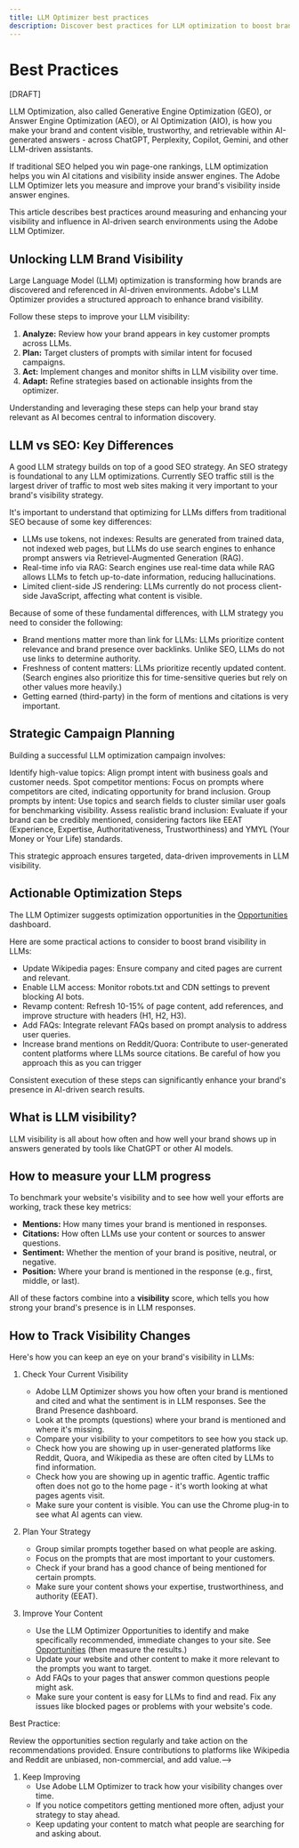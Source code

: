 ```yaml
---
title: LLM Optimizer best practices
description: Discover best practices for LLM optimization to boost brand visibility in AI search. Insights for for benchmarking and optimizing content.
---
```


# Best Practices

[DRAFT]

LLM Optimization, also called Generative Engine Optimization (GEO), or Answer Engine Optimization (AEO), or AI Optimization (AIO), is how you make your brand and content visible, trustworthy, and retrievable within AI-generated answers - across ChatGPT, Perplexity, Copilot, Gemini, and other LLM-driven assistants.

If traditional SEO helped you win page-one rankings, LLM optimization helps you win AI citations and visibility inside answer engines. The Adobe LLM Optimizer lets you measure and improve your brand's visibility inside answer engines.

This article describes best practices around measuring and enhancing your visibility and influence in AI-driven search environments using the Adobe LLM Optimizer.

## Unlocking LLM Brand Visibility

Large Language Model (LLM) optimization is transforming how brands are discovered and referenced in AI-driven environments. Adobe's LLM Optimizer provides a structured approach to enhance brand visibility.

Follow these steps to improve your LLM visibility:

1. **Analyze:** Review how your brand appears in key customer prompts across LLMs.
2. **Plan:** Target clusters of prompts with similar intent for focused campaigns.
3. **Act:** Implement changes and monitor shifts in LLM visibility over time.
4. **Adapt:** Refine strategies based on actionable insights from the optimizer.

<!--insert image-->

Understanding and leveraging these steps can help your brand stay relevant as AI becomes central to information discovery.

## LLM vs SEO: Key Differences

A good LLM strategy builds on top of a good SEO strategy. An SEO strategy is foundational to any LLM optimizations. Currently SEO traffic still is the largest driver of traffic to most web sites making it very important to your brand's visibility strategy.

It's important to understand that optimizing for LLMs differs from traditional SEO because of some key differences:

* LLMs use tokens, not indexes: Results are generated from trained data, not indexed web pages, but LLMs do use search engines to enhance prompt answers via Retrievel-Augmented Generation (RAG).
* Real-time info via RAG: Search engines use real-time data while RAG allows LLMs to fetch up-to-date information, reducing hallucinations.
* Limited client-side JS rendering: LLMs currently do not process client-side JavaScript, affecting what content is visible.

Because of some of these fundamental differences, with LLM strategy you need to consider the following:

* Brand mentions matter more than link for LLMs: LLMs prioritize content relevance and brand presence over backlinks. Unlike SEO, LLMs do not use links to determine authority.
* Freshness of content matters: LLMs prioritize recently updated content. (Search engines also prioritize this for time-sensitive queries but rely on other values more heavily.)
* Getting earned (third-party) in the form of mentions and citations is very important.

## Strategic Campaign Planning

Building a successful LLM optimization campaign involves:

Identify high-value topics: Align prompt intent with business goals and customer needs.
Spot competitor mentions: Focus on prompts where competitors are cited, indicating opportunity for brand inclusion.
Group prompts by intent: Use topics and search fields to cluster similar user goals for benchmarking visibility.
Assess realistic brand inclusion: Evaluate if your brand can be credibly mentioned, considering factors like EEAT (Experience, Expertise, Authoritativeness, Trustworthiness) and YMYL (Your Money or Your Life) standards.

This strategic approach ensures targeted, data-driven improvements in LLM visibility.


## Actionable Optimization Steps

The LLM Optimizer suggests optimization opportunities in the [Opportunities](/help/dashboards/opportunities.md) dashboard.

Here are some practical actions to consider to boost brand visibility in LLMs:

* Update Wikipedia pages: Ensure company and cited pages are current and relevant.
* Enable LLM access: Monitor robots.txt and CDN settings to prevent blocking AI bots.
* Revamp content: Refresh 10-15% of page content, add references, and improve structure with headers (H1, H2, H3).
* Add FAQs: Integrate relevant FAQs based on prompt analysis to address user queries.
* Increase brand mentions on Reddit/Quora: Contribute to user-generated content platforms where LLMs source citations. Be careful of how you approach this as you can trigger

Consistent execution of these steps can significantly enhance your brand's presence in AI-driven search results.



## What is LLM visibility?

LLM visibility is all about how often and how well your brand shows up in answers generated by tools like ChatGPT or other AI models.

## How to measure your LLM progress

To benchmark your website's visibility and to see how well your efforts are working, track these key metrics:

* **Mentions:** How many times your brand is mentioned in responses.
* **Citations:** How often LLMs use your content or sources to answer questions.
* **Sentiment:** Whether the mention of your brand is positive, neutral, or negative.
* **Position:** Where your brand is mentioned in the response (e.g., first, middle, or last).

All of these factors combine into a **visibility** score, which tells you how strong your brand's presence is in LLM responses.

## How to Track Visibility Changes

Here's how you can keep an eye on your brand's visibility in LLMs:

1. Check Your Current Visibility
    * Adobe LLM Optimizer shows you how often your brand is mentioned and cited and what the sentiment is in LLM responses. See the Brand Presence dashboard.
    * Look at the prompts (questions) where your brand is mentioned and where it's missing.
    * Compare your visibility to your competitors to see how you stack up.
    * Check how you are showing up in user-generated platforms like Reddit, Quora, and Wikipedia as these are often cited by LLMs to find information.
    * Check how you are showing up in agentic traffic. Agentic traffic often does not go to the home page - it's worth looking at what pages agents visit.
    * Make sure your content is visible. You can use the Chrome plug-in to see what AI agents can view.

1.  Plan Your Strategy
    * Group similar prompts together based on what people are asking.
    * Focus on the prompts that are most important to your customers.
    * Check if your brand has a good chance of being mentioned for certain prompts.
    * Make sure your content shows your expertise, trustworthiness, and authority (EEAT).

1. Improve Your Content
    * Use the LLM Optimizer Opportunities to identify and make specifically recommended, immediate changes to your site. See [Opportunities](/help/dashboards/opportunities.md) (then measure the results.)
    * Update your website and other content to make it more relevant to the prompts you want to target.
    * Add FAQs to your pages that answer common questions people might ask.
    * Make sure your content is easy for LLMs to find and read. Fix any issues like blocked pages or problems with your website's code.

Best Practice:

Review the opportunities section regularly and take action on the recommendations provided.
Ensure contributions to platforms like Wikipedia and Reddit are unbiased, non-commercial, and add value.-->

1. Keep Improving
    * Use Adobe LLM Optimizer to track how your visibility changes over time.
    * If you notice competitors getting mentioned more often, adjust your strategy to stay ahead.
    * Keep updating your content to match what people are searching for and asking about.



<!-- Use the "Share of Voice" feature to see which competitors are dominating specific topics and adjust your strategy accordingly.-->

<!-- Purpose: Measure how much of the conversation your brand owns compared to competitors.
Insight:

This feature shows the percentage of visibility your brand has for specific topics compared to competitors.


Best Practice:

Use this insight to identify gaps in your visibility and focus on improving your presence in under-performing topics.-->

<!--6. Content Visibility

Purpose: Ensure LLMs can access and render your content.
Insight:

The dashboard compares what LLMs can see versus what is actually on your page.
It provides a percentage of content visibility, highlighting areas where LLMs may only see a small portion of your page due to client-side rendering issues.


Best Practice:

Use nametbd feature to render static HTML versions of your pages for LLM bots, ensuring full content visibility.
Address issues like blocked pages, robots.txt restrictions, and client-side rendering problems.



